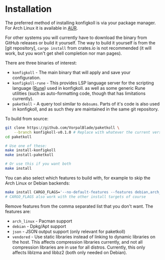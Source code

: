# Installation

The preferred method of installing konfigkoll is via your package manager.
For Arch Linux it is available in [AUR](https://aur.archlinux.org/packages/konfigkoll/).

For other systems you will currently have to download the binary from GitHub releases
or build it yourself. The way to build it yourself is from the [git repository],
`cargo install` from crates.io is not recommended (it will work, but you won't get
shell completion nor man pages).

There are three binaries of interest:

* `konfigkoll` - The main binary that will apply and save your configuration.
* `konfigkoll-rune` - This provides LSP language server for the scripting language
  ([Rune]) used in konfigkoll. as well as some generic Rune utilities (such as
  auto-formatting code, though that has limitations currently).
* `paketkoll` - A query tool similar to `debsums`. Parts of it's code is also
  used in konfigkoll, and as such they are maintained in the same git repository.

To build from source:

```bash
git clone https://github.com/VorpalBlade/paketkoll \
    --branch konfigkoll-v0.1.0 # Replace with whatever the current version is
cd paketkoll

# Use one of these:
make install-konfigkoll
make install-paketkoll

# Or use this if you want both
make install
```

You can also select which features to build with, for example to skip the Arch Linux or Debian backends:

```bash
make install CARGO_FLAGS='--no-default-features --features debian,arch_linux,json,vendored'
# CARGO_FLAGS also work with the other install targets of course
```

Remove features from the comma separated list that you don't want. The features are:

* `arch_linux` - Pacman support
* `debian` - Dpkg/Apt support
* `json` - JSON output support (only relevant for paketkoll)
* `vendored` - Use static libraries instead of linking to dynamic libraries on the host.
  This affects compression libraries currently, and not all compression libraries are in use
  for all distros. Currently, this only affects liblzma and libbz2 (both only needed on Debian).

[Rune]: https://rune-rs.github.io/
